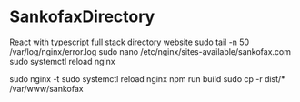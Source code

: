# SankofaxDirectory
React with typescript full stack directory website
sudo tail -n 50 /var/log/nginx/error.log
sudo nano /etc/nginx/sites-available/sankofax.com
sudo systemctl reload nginx

sudo nginx -t
sudo systemctl reload nginx
npm run build
sudo cp -r dist/* /var/www/sankofax
